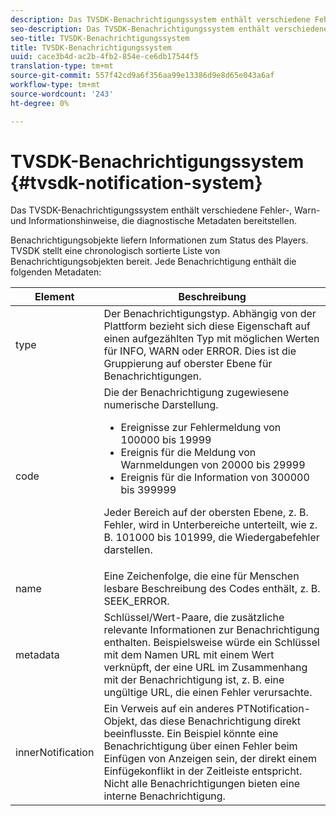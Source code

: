 ```yaml
---
description: Das TVSDK-Benachrichtigungssystem enthält verschiedene Fehler-, Warn- und Informationshinweise, die diagnostische Metadaten bereitstellen.
seo-description: Das TVSDK-Benachrichtigungssystem enthält verschiedene Fehler-, Warn- und Informationshinweise, die diagnostische Metadaten bereitstellen.
seo-title: TVSDK-Benachrichtigungssystem
title: TVSDK-Benachrichtigungssystem
uuid: cace3b4d-ac2b-4fb2-854e-ce6db17544f5
translation-type: tm+mt
source-git-commit: 557f42cd9a6f356aa99e13386d9e8d65e043a6af
workflow-type: tm+mt
source-wordcount: '243'
ht-degree: 0%

---
```



# TVSDK-Benachrichtigungssystem {#tvsdk-notification-system}

Das TVSDK-Benachrichtigungssystem enthält verschiedene Fehler-, Warn- und Informationshinweise, die diagnostische Metadaten bereitstellen.

Benachrichtigungsobjekte liefern Informationen zum Status des Players. TVSDK stellt eine chronologisch sortierte Liste von Benachrichtigungsobjekten bereit. Jede Benachrichtigung enthält die folgenden Metadaten:

<table frame="all" colsep="1" rowsep="1" id="table_DBA8CACF02DB4AF2B053E560850B49CE"> 
 <thead> 
  <tr rowsep="1"> 
   <th colname="1" class="entry"> Element </th> 
   <th colname="2" class="entry"> Beschreibung </th> 
  </tr> 
 </thead>
 <tbody> 
  <tr rowsep="1"> 
   <td colname="1"><span class="codeph"> type</span> </td> 
   <td colname="2"> Der Benachrichtigungstyp. Abhängig von der Plattform bezieht sich diese Eigenschaft auf einen aufgezählten Typ mit möglichen Werten für INFO, WARN oder ERROR. Dies ist die Gruppierung auf oberster Ebene für Benachrichtigungen. </td> 
  </tr> 
  <tr rowsep="1"> 
   <td colname="1"><span class="codeph"> code</span> </td> 
   <td colname="2">Die der Benachrichtigung zugewiesene numerische Darstellung. 
    <ul id="ul_31AB497C6FFA452496DD09B0D78687B9"> 
     <li id="li_53E75022C50246E0982E315D04EFD8B3">Ereignisse zur Fehlermeldung von 100000 bis 19999 </li> 
     <li id="li_11AE91D1325E4F718228E662C9C55F9A">Ereignis für die Meldung von Warnmeldungen von 20000 bis 29999 </li> 
     <li id="li_6D3EA03845294DC2BAD1ACF507639E51">Ereignis für die Information von 300000 bis 399999 </li> 
    </ul> <p>Jeder Bereich auf der obersten Ebene, z. B. Fehler, wird in Unterbereiche unterteilt, wie z. B. 101000 bis 101999, die Wiedergabefehler darstellen. </p> </td> 
  </tr> 
  <tr rowsep="1"> 
   <td colname="1"><span class="codeph"> name</span> </td> 
   <td colname="2">Eine Zeichenfolge, die eine für Menschen lesbare Beschreibung des Codes enthält, z. B. <span class="codeph"> SEEK_ERROR</span>. </td> 
  </tr> 
  <tr rowsep="1"> 
   <td colname="1"><span class="codeph"> metadata</span> </td> 
   <td colname="2">Schlüssel/Wert-Paare, die zusätzliche relevante Informationen zur Benachrichtigung enthalten. Beispielsweise würde ein Schlüssel mit dem Namen <span class="codeph"> URL</span> mit einem Wert verknüpft, der eine URL im Zusammenhang mit der Benachrichtigung ist, z. B. eine ungültige URL, die einen Fehler verursachte. </td> 
  </tr> 
  <tr rowsep="0"> 
   <td colname="1"><span class="codeph"> innerNotification</span> </td> 
   <td colname="2">Ein Verweis auf ein anderes <span class="codeph"> PTNotification</span>-Objekt, das diese Benachrichtigung direkt beeinflusste. Ein Beispiel könnte eine Benachrichtigung über einen Fehler beim Einfügen von Anzeigen sein, der direkt einem Einfügekonflikt in der Zeitleiste entspricht. Nicht alle Benachrichtigungen bieten eine interne Benachrichtigung. </td> 
  </tr> 
 </tbody> 
</table>